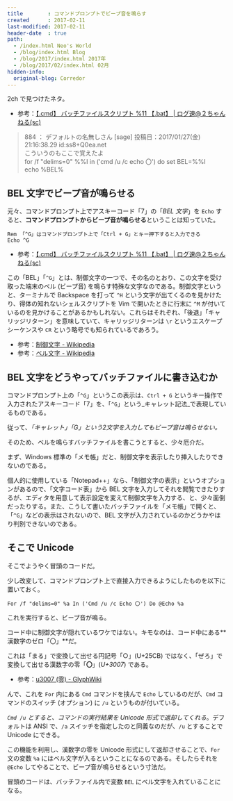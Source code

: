 ```yaml
---
title        : コマンドプロンプトでビープ音を鳴らす
created      : 2017-02-11
last-modified: 2017-02-11
header-date  : true
path:
  - /index.html Neo's World
  - /blog/index.html Blog
  - /blog/2017/index.html 2017年
  - /blog/2017/02/index.html 02月
hidden-info:
  original-blog: Corredor
---
```


2ch で見つけたネタ。

- 参考：[【.cmd】 バッチファイルスクリプト %11 【.bat】 | ログ速@２ちゃんねる(sc)](https://www.logsoku.com/r/2ch.sc/tech/1424858999/884)

> 884 ： デフォルトの名無しさん [sage] 投稿日：2017/01/27(金) 21:16:38.29 id:ss8+Q0ea.net  
> こういうのもここで覚えたよ  
> for /f "delims=0" %%I in ('cmd /u /c echo 〇') do set BEL=%%I  
> echo %BEL%

## BEL 文字でビープ音が鳴らせる

元々、コマンドプロンプト上でアスキーコード「7」の「_BEL 文字_」を `Echo` すると、**コマンドプロンプトからビープ音が鳴らせる**ということは知っていた。

```batch
Rem 「^G」はコマンドプロンプト上で「Ctrl + G」とキー押下すると入力できる
Echo ^G
```

- 参考：[【.cmd】 バッチファイルスクリプト %11 【.bat】 | ログ速@２ちゃんねる(sc)](https://www.logsoku.com/r/2ch.sc/tech/1424858999/868)

この「BEL」「`^G`」とは、制御文字の一つで、その名のとおり、この文字を受け取った端末のベル (ビープ音) を鳴らす特殊な文字なのである。制御文字というと、ターミナルで Backspace を打って `^H` という文字が出てくるのを見かけたり、得体の知れないシェルスクリプトを Vim で開いたときに行末に `^M` が付いているのを見かけることがあるかもしれない。これらはそれぞれ、「後退」「キャリッジリターン」を意味していて、キャリッジリターンは `\r` というエスケープシーケンスや `CR` という略号でも知られているであろう。

- 参考：[制御文字 - Wikipedia](https://ja.wikipedia.org/wiki/%E5%88%B6%E5%BE%A1%E6%96%87%E5%AD%97)
- 参考：[ベル文字 - Wikipedia](https://ja.wikipedia.org/wiki/%E3%83%99%E3%83%AB%E6%96%87%E5%AD%97)

## BEL 文字をどうやってバッチファイルに書き込むか

コマンドプロンプト上の「`^G`」というこの表示は、`Ctrl + G` というキー操作で入力されたアスキーコード「7」を、「`^G`」という_キャレット記法_で表現しているものである。

従って、_「キャレット」「G」という2文字を入力してもビープ音は鳴らせない。_

そのため、ベルを鳴らすバッチファイルを書こうとすると、少々厄介だ。

まず、Windows 標準の「メモ帳」だと、制御文字を表示したり挿入したりできないのである。

個人的に使用している「Notepad++」なら、「制御文字の表示」というオプションがあるので、「文字コード表」から BEL 文字を入力してそれを閲覧できたりするが、エディタを用意して表示設定を変えて制御文字を入力する、と、少々面倒だったりする。また、こうして書いたバッチファイルを「メモ帳」で開くと、「`^G`」などの表示はされないので、BEL 文字が入力されているのかどうかやはり判別できないのである。

## そこで Unicode

そこでようやく冒頭のコードだ。

少し改変して、コマンドプロンプト上で直接入力できるようにしたものを以下に置いておく。

```batch
For /f "delims=0" %a In ('Cmd /u /c Echo 〇') Do @Echo %a
```

これを実行すると、ビープ音が鳴る。

コード中に制御文字が隠れているワケではない。キモなのは、コード中にある**漢数字のゼロ「〇」**だ。

これは「まる」で変換して出せる円記号「○」(U+25CB) ではなく、「ぜろ」で変換して出せる漢数字の零「**〇**」(_U+3007_) である。

- 参考：[u3007 (零) - GlyphWiki](http://glyphwiki.org/wiki/u3007)

んで、これを `For` 内にある `Cmd` コマンドを挟んで `Echo` しているのだが、`Cmd` コマンドのスイッチ (オプション) に `/u` というものが付いている。

_`Cmd /u` とすると、コマンドの実行結果を Unicode 形式で返却してくれる_。デフォルトは ANSI で、`/a` スイッチを指定したのと同義なのだが、`/u` とすることで Unicode にできる。

この機能を利用し、漢数字の零を Unicode 形式にして返却させることで、`For` 文の変数 `%a` にはベル文字が入るということになるのである。そしたらそれを `@Echo` してやることで、ビープ音が鳴らせるという寸法だ。

冒頭のコードは、バッチファイル内で変数 `BEL` にベル文字を入れていることになる。

